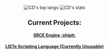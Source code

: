 <p align="center">
  <img alt="CD's top langs" src="https://github-readme-stats.vercel.app/api/top-langs/?username=cardboarddog&layout=compact"/>
  <img alt="CD's stats" src="https://github-readme-stats.vercel.app/api?username=cardboarddog&show=reviews,discussions_started,discussions_answered,prs_merged,prs_merged_percentage"/>
  <br/>
  <h2 align="center">Current Projects:</h2>
  <a href="https://github.com/CardboardDog/SRCE"><h4 align="center">SRCE Engine :shipit:</h4></a>
  <a href="https://github.com/CardboardDog/LISTe"><h4 align="center">LISTe Scripting Language (Currently Unusable)</h4></a>
</p>
